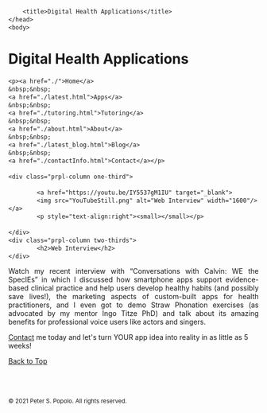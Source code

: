 
<html>
	<head>
		<meta charset="UTF-8" />
		<meta name="viewport" content="width=device-width, initial-scale=1, maximum-scale=1, user-scalable=no" />
		<meta http-equiv="X-UA-Compatible" content="IE=edge" />


		<title>Digital Health Applications</title>
	</head>
	<body>
	
<div class="prpl-row">
	<div class="prpl-column two-thirds">
			<h1>Digital Health Applications</h1>
	</div>
	
	<p><a href="./">Home</a>
	&nbsp;&nbsp;
	<a href="./latest.html">Apps</a>
	&nbsp;&nbsp;
	<a href="./tutoring.html">Tutoring</a>
	&nbsp;&nbsp;
	<a href="./about.html">About</a>
	&nbsp;&nbsp;
	<a href="./latest_blog.html">Blog</a>
	&nbsp;&nbsp;
	<a href="./contactInfo.html">Contact</a></p>
	
	<div class="prpl-column one-third">
	
			<a href="https://youtu.be/IY5537gM1IU" target="_blank">
			<img src="YouTubeStill.png" alt="Web Interview" width="1600"/></a>
			<p style="text-align:right"><small></small></p>

	</div>
	<div class="prpl-column two-thirds">
			<h2>Web Interview</h2>
	</div>
</div>

<div class="prpl-row">

<p style="text-align:justify">Watch my recent interview with “Conversations with Calvin: WE the SpecIEs” in which I discussed how smartphone apps support evidence-based clinical practice and help users develop healthy habits (and possibly save lives!), the marketing aspects of custom-built apps for health practitioners, and I even got to demo Straw Phonation exercises (as advocated by my mentor Ingo Titze PhD) and talk about its amazing benefits for professional voice users like actors and singers.
</p>

<p><a href="mailto:peterpopolo@gmail.com?subject=Contact">Contact</a> me today and let's turn YOUR app idea into reality in as little as 5 weeks!</p>

<a href="./blog_7.html">Back to Top</a>

<br><br><p><small>&#169; 2021 Peter S. Popolo. All rights reserved.</small></p>







